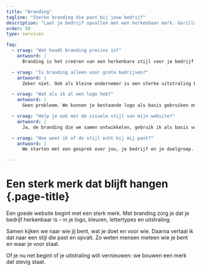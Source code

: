 ```yaml
---
title: "Branding"
tagline: "Sterke branding die past bij jouw bedrijf"
description: "Laat je bedrijf opvallen met een herkenbaar merk. GorillaMade helpt met logo, kleuren en stijl die passen bij jouw verhaal en website."
order: 50
type: services

faq:
  - vraag: "Wat houdt branding precies in?"
    antwoord: |
      Branding is het creëren van een herkenbare stijl voor je bedrijf. Denk aan een logo, kleuren, lettertypes en uitstraling die passen bij wie je bent.

  - vraag: "Is branding alleen voor grote bedrijven?"
    antwoord: |
      Zeker niet. Ook als kleine ondernemer is een sterke uitstraling belangrijk. Het helpt je op te vallen en vertrouwen te wekken bij je klanten.

  - vraag: "Wat als ik al een logo heb?"
    antwoord: |
      Geen probleem. We kunnen je bestaande logo als basis gebruiken en de rest van je huisstijl daarbij laten aansluiten of vernieuwen.

  - vraag: "Help je ook met de visuele stijl van mijn website?"
    antwoord: |
      Ja, de branding die we samen ontwikkelen, gebruik ik als basis voor je website. Zo vormt alles één sterk, herkenbaar geheel.

  - vraag: "Hoe weet ik of de stijl echt bij mij past?"
    antwoord: |
      We starten met een gesprek over jou, je bedrijf en je doelgroep. Op basis daarvan maak ik voorstellen waar jij je in herkent en feedback op kunt geven.

---
```


# Een sterk merk dat blijft hangen {.page-title}

Een goede website begint met een sterk merk. Met branding zorg je dat je bedrijf herkenbaar is – in je logo, kleuren, lettertypes en uitstraling.

Samen kijken we naar wie jij bent, wat je doet en voor wie. Daarna vertaal ik dat naar een stijl die past en opvalt. Zo weten mensen meteen wie je bent en waar je voor staat.

Of je nu net begint of je uitstraling wilt vernieuwen: we bouwen een merk dat stevig staat.